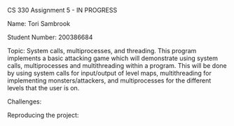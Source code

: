 CS 330 Assignment 5 - IN PROGRESS

Name: Tori Sambrook

Student Number: 200386684

Topic: System calls, multiprocesses, and threading. 
This program implements a basic attacking game which will demonstrate using system calls, multiprocesses and multithreading within a program. This will be done by using system calls for input/output of level maps, multithreading for implementing monsters/attackers, and multiprocesses for the different levels that the user is on.

Challenges:

Reproducing the project:
